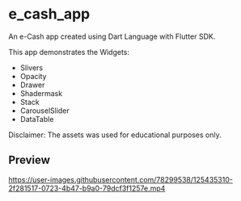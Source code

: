 # e_cash_app

An e-Cash app created using Dart Language with Flutter SDK.

This app demonstrates the Widgets:
- Slivers
- Opacity
- Drawer
- Shadermask
- Stack
- CarouselSlider
- DataTable

Disclaimer: The assets was used for educational purposes only.

## Preview

https://user-images.githubusercontent.com/78299538/125435310-2f281517-0723-4b47-b9a0-79dcf3f1257e.mp4


